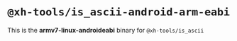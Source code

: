 # `@xh-tools/is_ascii-android-arm-eabi`

This is the **armv7-linux-androideabi** binary for `@xh-tools/is_ascii`

